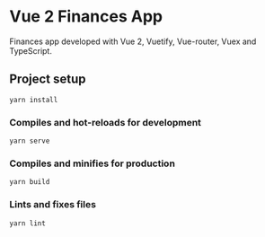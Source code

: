 # Vue 2 Finances App

Finances app developed with Vue 2, Vuetify, Vue-router, Vuex and TypeScript.

## Project setup
```
yarn install
```

### Compiles and hot-reloads for development
```
yarn serve
```

### Compiles and minifies for production
```
yarn build
```

### Lints and fixes files
```
yarn lint
```
